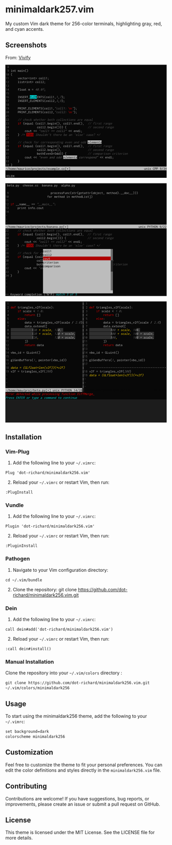 # minimaldark257.vim

My custom Vim dark theme for 256-color terminals, highlighting gray, red, and cyan accents.

## Screenshots

From: [Vivify](https://bytefluent.com/vivify/index.php)

![Screenshot 1](screenshots/vimstuff1.png)

![Screenshot 2](screenshots/vimstuff2.png)

![Screenshot 3](screenshots/vimstuff3.png)

## Installation

### Vim-Plug

1. Add the following line to your `~/.vimrc`:

```vim
Plug 'dot-richard/minimaldark256.vim'
```

2. Reload your `~/.vimrc` or restart Vim, then run:

```vim
:PlugInstall
```

### Vundle

1. Add the following line to your `~/.vimrc`:

```vim
Plugin 'dot-richard/minimaldark256.vim'
```

2. Reload your `~/.vimrc` or restart Vim, then run:

```vim
:PluginInstall
```

### Pathogen

1. Navigate to your Vim configuration directory:

```shell
cd ~/.vim/bundle
```

2. Clone the repository:
    git clone https://github.com/dot-richard/minimaldark256.vim.git

### Dein

1. Add the following line to your `~/.vimrc`:

```vim
call dein#add('dot-richard/minimaldark256.vim')
```

2. Reload your `~/.vimrc` or restart Vim, then run:

```vim
:call dein#install()
```

### Manual Installation

Clone the repository into your `~/.vim/colors` directory :

```shell
git clone https://github.com/dot-richard/minimaldark256.vim.git ~/.vim/colors/minimaldark256
```

## Usage

To start using the minimaldark256 theme, add the following to your `~/.vimrc`:

```vim
set background=dark
colorscheme minimaldark256
```

## Customization

Feel free to customize the theme to fit your personal preferences. You can edit the color definitions and styles directly in the `minimaldark256.vim` file.

## Contributing

Contributions are welcome! If you have suggestions, bug reports, or improvements, please create an issue or submit a pull request on GitHub.

## License

This theme is licensed under the MIT License. See the LICENSE file for more details.


